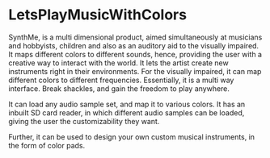 # LetsPlayMusicWithColors

SynthMe, is a multi dimensional product, aimed simultaneously at musicians and hobbyists, children and also as an auditory aid to the visually impaired. It maps different colors to different sounds, hence, providing the user with a creative way to interact with the world. It lets the artist create new instruments right in their environments. For the visually impaired, it can map different colors to different frequencies. Essentially, it is a multi way interface. Break shackles, and gain the freedom to play anywhere.

It can load any audio sample set, and map it to various colors. It has an inbuilt SD card reader, in which different audio samples can be loaded, giving the user the customizability they want.

Further, it can be used to design your own custom musical instruments, in the form of color pads.
